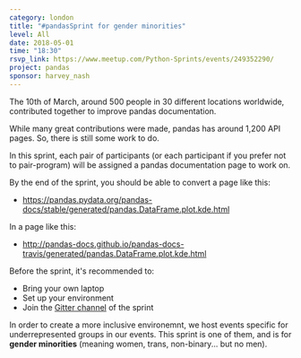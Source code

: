 ```yaml
---
category: london
title: "#pandasSprint for gender minorities"
level: All
date: 2018-05-01
time: "18:30"
rsvp_link: https://www.meetup.com/Python-Sprints/events/249352290/
project: pandas
sponsor: harvey_nash
---
```


The 10th of March, around 500 people in 30 different locations worldwide,
contributed together to improve pandas documentation.

While many great contributions were made, pandas has around 1,200 API pages.
So, there is still some work to do.

In this sprint, each pair of participants (or each participant if you prefer
not to pair-program) will be assigned a pandas documentation page to work on.

By the end of the sprint, you should be able to convert a page like this:
- <https://pandas.pydata.org/pandas-docs/stable/generated/pandas.DataFrame.plot.kde.html>

In a page like this:
- <http://pandas-docs.github.io/pandas-docs-travis/generated/pandas.DataFrame.plot.kde.html>

Before the sprint, it's recommended to:

- Bring your own laptop
- Set up your environment
- Join the [Gitter channel](https://gitter.im/py-sprints/pandas-doc-london) of the sprint

In order to create a more inclusive environemnt, we host events specific for underrepresented
groups in our events. This sprint is one of them, and is for **gender minorities** (meaning
women, trans, non-binary... but no men).

